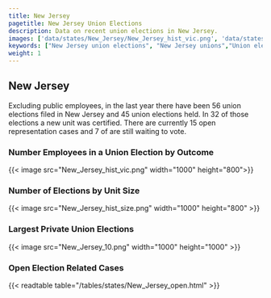 ```yaml
---
title: New Jersey
pagetitle: New Jersey Union Elections
description: Data on recent union elections in New Jersey.
images: ['data/states/New_Jersey/New_Jersey_hist_vic.png', 'data/states/New_Jersey/New_Jersey_hist_size.png', 'data/states/New_Jersey/New_Jersey_10.png']
keywords: ["New Jersey union elections", "New Jersey unions","Union elections"]
weight: 1
---
```

##  New Jersey

Excluding public employees, in the last year there have been 56 union elections filed in New Jersey and 45 union elections held. In 32 of those elections a new unit was certified. There are currently 15 open representation cases and 7 of are still waiting to vote.

### Number Employees in a Union Election by Outcome
{{< image src="New_Jersey_hist_vic.png" width="1000" height="800">}}

### Number of Elections by Unit Size
{{< image src="New_Jersey_hist_size.png" width="1000" height="800" >}}

### Largest Private Union Elections
{{< image src="New_Jersey_10.png" width="1000" height="1000"  >}}

### Open Election Related Cases
{{< readtable table="/tables/states/New_Jersey_open.html" >}}

